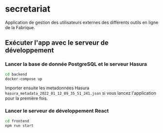 # secretariat

Application de gestion des utilisateurs externes des différents outils en ligne de la Fabrique.

## Exécuter l'app avec le serveur de développement

### Lancer la base de donnée PostgreSQL et le serveur Hasura

```sh
cd backend
docker-compose up
```

Importer ensuite les metadonnées Hasura `hasura_metadata_2022_01_12_09_35_51_241.json` si vous lancez l'application pour la première fois.

### Lancer le serveur de développement React

```sh
cd frontend
npm run start
```